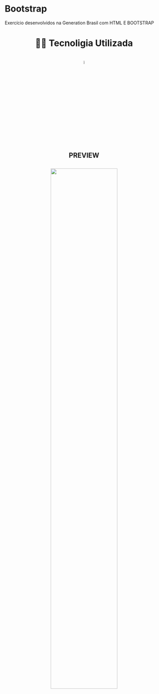 #   Bootstrap 
Exercício desenvolvidos na Generation Brasil com HTML E BOOTSTRAP



  <h1  align="center">👨‍💻 Tecnoligia Utilizada <h1>
  
   <p align="center">
<img src="https://img.shields.io/badge/Bootstrap-563D7C?style=for-the-badge&logo=bootstrap&logoColor=white" style="width: 05%;">
</p>
<br>

  <h2  align="center"> PREVIEW  <h2>
        
      
 <p align="center">
<img src="https://media.giphy.com/media/YkLc9Xfcyj3bcmBfIy/giphy.gif" style="width: 65%;">
</p>


